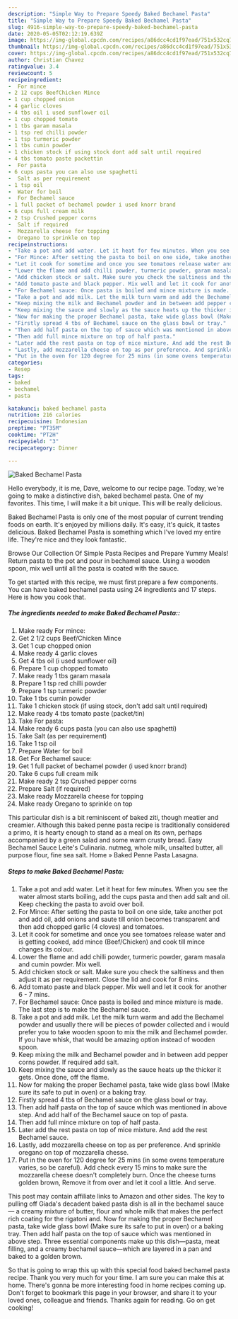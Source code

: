```yaml
---
description: "Simple Way to Prepare Speedy Baked Bechamel Pasta"
title: "Simple Way to Prepare Speedy Baked Bechamel Pasta"
slug: 4916-simple-way-to-prepare-speedy-baked-bechamel-pasta
date: 2020-05-05T02:12:19.639Z
image: https://img-global.cpcdn.com/recipes/a86dcc4cd1f97ead/751x532cq70/baked-bechamel-pasta-recipe-main-photo.jpg
thumbnail: https://img-global.cpcdn.com/recipes/a86dcc4cd1f97ead/751x532cq70/baked-bechamel-pasta-recipe-main-photo.jpg
cover: https://img-global.cpcdn.com/recipes/a86dcc4cd1f97ead/751x532cq70/baked-bechamel-pasta-recipe-main-photo.jpg
author: Christian Chavez
ratingvalue: 3.4
reviewcount: 5
recipeingredient:
-  For mince
- 2 12 cups BeefChicken Mince
- 1 cup chopped onion
- 4 garlic cloves
- 4 tbs oil i used sunflower oil
- 1 cup chopped tomato
- 1 tbs garam masala
- 1 tsp red chilli powder
- 1 tsp turmeric powder
- 1 tbs cumin powder
- 1 chicken stock if using stock dont add salt until required
- 4 tbs tomato paste packettin
-  For pasta
- 6 cups pasta you can also use spaghetti
-  Salt as per requirement
- 1 tsp oil
-  Water for boil
-  For Bechamel sauce
- 1 full packet of bechamel powder i used knorr brand
- 6 cups full cream milk
- 2 tsp Crushed pepper corns
-  Salt if required
-  Mozzarella cheese for topping
-  Oregano to sprinkle on top
recipeinstructions:
- "Take a pot and add water. Let it heat for few minutes. When you see the water almost starts boiling, add the cups pasta and then add salt and oil. Keep checking the pasta to avoid over boil."
- "For Mince: After setting the pasta to boil on one side, take another pot and add oil, add onions and saute till onion becomes transparent and then add chopped garlic (4 cloves) and tomatoes."
- "Let it cook for sometime and once you see tomatoes release water and is getting cooked, add mince (Beef/Chicken) and cook till mince changes its colour."
- "Lower the flame and add chilli powder, turmeric powder, garam masala and cumin powder. Mix well."
- "Add chicken stock or salt. Make sure you check the saltiness and then adjust it as per requirement. Close the lid and cook for 8 mins."
- "Add tomato paste and black pepper. Mix well and let it cook for another 6 - 7 mins."
- "For Bechamel sauce: Once pasta is boiled and mince mixture is made. The last step is to make the Bechamel sauce."
- "Take a pot and add milk. Let the milk turn warm and add the Bechamel powder and usually there will be pieces of powder collected and i would prefer you to take wooden spoon to mix the milk and Bechamel powder. If you have whisk, that would be amazing option instead of wooden spoon."
- "Keep mixing the milk and Bechamel powder and in between add pepper corns powder. If required add salt."
- "Keep mixing the sauce and slowly as the sauce heats up the thicker it gets. Once done, off the flame."
- "Now for making the proper Bechamel pasta, take wide glass bowl (Make sure its safe to put in oven) or a baking tray."
- "Firstly spread 4 tbs of Bechamel sauce on the glass bowl or tray."
- "Then add half pasta on the top of sauce which was mentioned in above step. And add half of the Bechamel sauce on top of pasta."
- "Then add full mince mixture on top of half pasta."
- "Later add the rest pasta on top of mice mixture. And add the rest Bechamel sauce."
- "Lastly, add mozzarella cheese on top as per preference. And sprinkle oregano on top of mozzarella chesse."
- "Put in the oven for 120 degree for 25 mins (in some ovens temperature varies, so be careful). Add check every 15 mins to make sure the mozzarella cheese doesn&#39;t completely burn. Once the cheese turns golden brown, Remove it from over and let it cool a little. And serve."
categories:
- Resep
tags:
- baked
- bechamel
- pasta

katakunci: baked bechamel pasta
nutrition: 216 calories
recipecuisine: Indonesian
preptime: "PT35M"
cooktime: "PT2H"
recipeyield: "3"
recipecategory: Dinner

---
```



![Baked Bechamel Pasta](https://img-global.cpcdn.com/recipes/a86dcc4cd1f97ead/751x532cq70/baked-bechamel-pasta-recipe-main-photo.jpg)

Hello everybody, it is me, Dave, welcome to our recipe page. Today, we're going to make a distinctive dish, baked bechamel pasta. One of my favorites. This time, I will make it a bit unique. This will be really delicious.

Baked Bechamel Pasta is only one of the most popular of current trending foods on earth. It's enjoyed by millions daily. It's easy, it's quick, it tastes delicious. Baked Bechamel Pasta is something which I've loved my entire life. They're nice and they look fantastic.

Browse Our Collection Of Simple Pasta Recipes and Prepare Yummy Meals! Return pasta to the pot and pour in bechamel sauce. Using a wooden spoon, mix well until all the pasta is coated with the sauce.


To get started with this recipe, we must first prepare a few components. You can have baked bechamel pasta using 24 ingredients and 17 steps. Here is how you cook that.

##### The ingredients needed to make Baked Bechamel Pasta::

1. Make ready  For mince:
1. Get 2 1/2 cups Beef/Chicken Mince
1. Get 1 cup chopped onion
1. Make ready 4 garlic cloves
1. Get 4 tbs oil (i used sunflower oil)
1. Prepare 1 cup chopped tomato
1. Make ready 1 tbs garam masala
1. Prepare 1 tsp red chilli powder
1. Prepare 1 tsp turmeric powder
1. Take 1 tbs cumin powder
1. Take 1 chicken stock (if using stock, don&#39;t add salt until required)
1. Make ready 4 tbs tomato paste (packet/tin)
1. Take  For pasta:
1. Make ready 6 cups pasta (you can also use spaghetti)
1. Take  Salt (as per requirement)
1. Take 1 tsp oil
1. Prepare  Water for boil
1. Get  For Bechamel sauce:
1. Get 1 full packet of bechamel powder (i used knorr brand)
1. Take 6 cups full cream milk
1. Make ready 2 tsp Crushed pepper corns
1. Prepare  Salt (if required)
1. Make ready  Mozzarella cheese for topping
1. Make ready  Oregano to sprinkle on top


This particular dish is a bit reminiscent of baked ziti, though meatier and creamier. Although this baked penne pasta recipe is traditionally considered a primo, it is hearty enough to stand as a meal on its own, perhaps accompanied by a green salad and some warm crusty bread. Easy Bechamel Sauce Leite&#39;s Culinaria. nutmeg, whole milk, unsalted butter, all purpose flour, fine sea salt. Home » Baked Penne Pasta Lasagna. 

##### Steps to make Baked Bechamel Pasta:

1. Take a pot and add water. Let it heat for few minutes. When you see the water almost starts boiling, add the cups pasta and then add salt and oil. Keep checking the pasta to avoid over boil.
1. For Mince: After setting the pasta to boil on one side, take another pot and add oil, add onions and saute till onion becomes transparent and then add chopped garlic (4 cloves) and tomatoes.
1. Let it cook for sometime and once you see tomatoes release water and is getting cooked, add mince (Beef/Chicken) and cook till mince changes its colour.
1. Lower the flame and add chilli powder, turmeric powder, garam masala and cumin powder. Mix well.
1. Add chicken stock or salt. Make sure you check the saltiness and then adjust it as per requirement. Close the lid and cook for 8 mins.
1. Add tomato paste and black pepper. Mix well and let it cook for another 6 - 7 mins.
1. For Bechamel sauce: Once pasta is boiled and mince mixture is made. The last step is to make the Bechamel sauce.
1. Take a pot and add milk. Let the milk turn warm and add the Bechamel powder and usually there will be pieces of powder collected and i would prefer you to take wooden spoon to mix the milk and Bechamel powder. If you have whisk, that would be amazing option instead of wooden spoon.
1. Keep mixing the milk and Bechamel powder and in between add pepper corns powder. If required add salt.
1. Keep mixing the sauce and slowly as the sauce heats up the thicker it gets. Once done, off the flame.
1. Now for making the proper Bechamel pasta, take wide glass bowl (Make sure its safe to put in oven) or a baking tray.
1. Firstly spread 4 tbs of Bechamel sauce on the glass bowl or tray.
1. Then add half pasta on the top of sauce which was mentioned in above step. And add half of the Bechamel sauce on top of pasta.
1. Then add full mince mixture on top of half pasta.
1. Later add the rest pasta on top of mice mixture. And add the rest Bechamel sauce.
1. Lastly, add mozzarella cheese on top as per preference. And sprinkle oregano on top of mozzarella chesse.
1. Put in the oven for 120 degree for 25 mins (in some ovens temperature varies, so be careful). Add check every 15 mins to make sure the mozzarella cheese doesn&#39;t completely burn. Once the cheese turns golden brown, Remove it from over and let it cool a little. And serve.


This post may contain affiliate links to Amazon and other sides. The key to pulling off Giada&#39;s decadent baked pasta dish is all in the bechamel sauce — a creamy mixture of butter, flour and whole milk that makes the perfect rich coating for the rigatoni and. Now for making the proper Bechamel pasta, take wide glass bowl (Make sure its safe to put in oven) or a baking tray. Then add half pasta on the top of sauce which was mentioned in above step. Three essential components make up this dish—pasta, meat filling, and a creamy bechamel sauce—which are layered in a pan and baked to a golden brown. 

So that is going to wrap this up with this special food baked bechamel pasta recipe. Thank you very much for your time. I am sure you can make this at home. There's gonna be more interesting food in home recipes coming up. Don't forget to bookmark this page in your browser, and share it to your loved ones, colleague and friends. Thanks again for reading. Go on get cooking!

